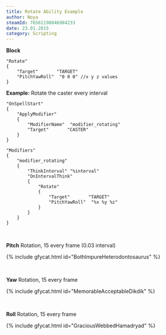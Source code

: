 ```yaml
---
title: Rotate Ability Example
author: Noya
steamId: 76561198046984233
date: 23.01.2015
category: Scripting
---
```


**Block**
~~~
"Rotate"
{
    "Target"       "TARGET"
    "PitchYawRoll"	"0 0 0" //x y z values
}
~~~

**Example:** Rotate the caster every interval
~~~
"OnSpellStart"
{
    "ApplyModifier"
    {
        "ModifierName"	"modifier_rotating"
        "Target"       "CASTER"
    }
}

"Modifiers"
{ 
    "modifier_rotating"
    {
        "ThinkInterval" "%interval"	
        "OnIntervalThink"
        {
            "Rotate"
            {
                "Target"       "TARGET"
                "PitchYawRoll"	"%x %y %z"
            }
        }
    }
}
~~~

<br />

**Pitch** Rotation, 15 every frame (0.03 interval)

{% include gfycat.html id="BothImpureHeterodontosaurus" %}

<br />

**Yaw** Rotation, 15 every frame

{% include gfycat.html id="MemorableAcceptableDikdik" %}

<br />

**Roll** Rotation, 15 every frame

{% include gfycat.html id="GraciousWebbedHamadryad" %}

